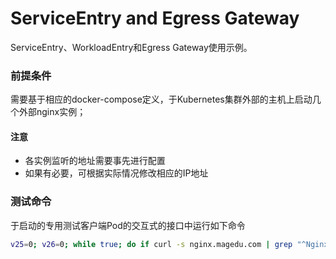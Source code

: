 # ServiceEntry and Egress Gateway
ServiceEntry、WorkloadEntry和Egress Gateway使用示例。
### 前提条件
需要基于相应的docker-compose定义，于Kubernetes集群外部的主机上启动几个外部nginx实例；
#### 注意
- 各实例监听的地址需要事先进行配置
- 如果有必要，可根据实际情况修改相应的IP地址


### 测试命令
于启动的专用测试客户端Pod的交互式的接口中运行如下命令

```bash
v25=0; v26=0; while true; do if curl -s nginx.magedu.com | grep "^Nginx 25.*" &> /dev/null; then let v25++; else let v26++; fi; echo ${v25}:${v26}; sleep 0.0$RANDOM; done
```

